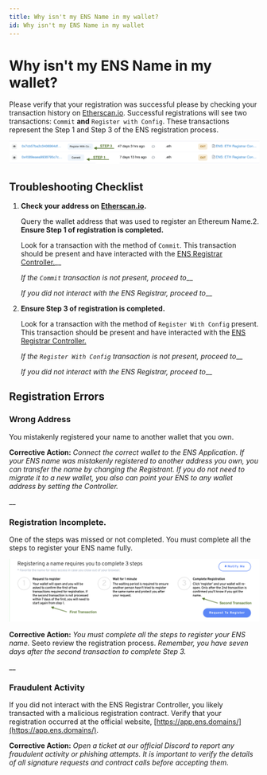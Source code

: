 ```yaml
---
title: Why isn't my ENS Name in my wallet?
id: Why isn't my ENS Name in my wallet
---
```


# Why isn't my ENS Name in my wallet?

Please verify that your registration was successful please by checking your transaction history on [Etherscan.io](https://www.etherscan.io). Successful registrations will see two transactions: `Commit` **and** `Register with Config`. These transactions represent the Step 1 and Step 3 of the ENS registration process.

![Commit and Register With Config Transactions](./img/not-in-wallet-1.png "Ethercan showing the Commit and Register With Config Transactions")

## Troubleshooting Checklist

1.  **Check your  address on** [**Etherscan.io**](https://www.etherscan.io)**.**

    Query the wallet address that was used to register an Ethereum Name.<!-- _If your address does not show any registration transactions proceed to_ \[#wrong-address\](why-isnt-my-ens-name-in-my-wallet.md#wrong-address "mention")__ -->2.  **Ensure Step 1 of registration is completed.**

    Look for a transaction with the method of `Commit`. This transaction should be present and have interacted with the [ENS Registrar Controller.](https://etherscan.io/address/0x283af0b28c62c092c9727f1ee09c02ca627eb7f5)__

    _If the `Commit` transaction is not present, proceed to_<!--\[#registration-incomplete.\](why-isnt-my-ens-name-in-my-wallet.md#registration-incomplete. "mention")-->__

    _If you did not interact with the ENS Registrar, proceed to_<!-- \[#fraudulent-activity\](why-isnt-my-ens-name-in-my-wallet.md#fraudulent-activity "mention")-->__


3.  **Ensure Step 3 of registration is completed.**

    Look for a transaction with the method of `Register With Config` present. This transaction should be present and have interacted with the [ENS Registrar Controller.](https://etherscan.io/address/0x283af0b28c62c092c9727f1ee09c02ca627eb7f5)

    _If the `Register With Config` transaction is not present, proceed to_<!--\[#registration-incomplete.\](why-isnt-my-ens-name-in-my-wallet.md#registration-incomplete. "mention")-->__

    _If you did not interact with the ENS Registrar, proceed to_<!-- \[#fraudulent-activity\](why-isnt-my-ens-name-in-my-wallet.md#fraudulent-activity "mention")-->__

## Registration Errors

### Wrong Address

You mistakenly registered your name to another wallet that you own.

**Corrective Action:** _Connect the correct wallet to the ENS Application. If your ENS name was mistakenly registered to another address you own, you can transfer the name by changing the Registrant. If you do not need to migrate it to a new wallet, you also can point your ENS to any wallet address by setting the Controller._

__

### Registration **Incomplete**.

One of the steps was missed or not completed. You must complete all the steps to register your ENS name fully.

![Three Registration Steps.](./img/not-in-wallet-2.png "The manager app displaying the Commit and Register transactions.")

**Corrective Action:** _You must complete all the steps to register your ENS name._ See<!--\[registering-a-name.md\](../../tutorials/registering-a-name.md "mention") -->to review the registration process. _Remember, you have seven days after the second transaction to complete Step 3._

__

### Fraudulent Activity

If you did not interact with the ENS Registrar Controller, you likely transacted with a malicious registration contract. Verify that your registration occurred at the official website, [https://app.ens.domains/](https://app.ens.domains/).

**Corrective Action:** _Open a ticket at our official Discord to report any fraudulent activity or phishing attempts. It is important to verify the details of all signature requests and contract calls before accepting them._



